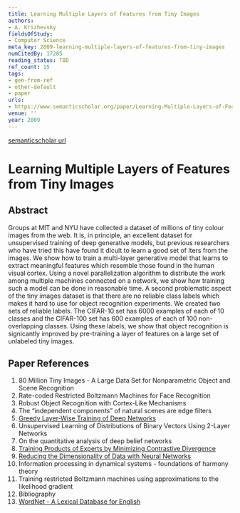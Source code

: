 ```yaml
---
title: Learning Multiple Layers of Features from Tiny Images
authors:
- A. Krizhevsky
fieldsOfStudy:
- Computer Science
meta_key: 2009-learning-multiple-layers-of-features-from-tiny-images
numCitedBy: 17285
reading_status: TBD
ref_count: 15
tags:
- gen-from-ref
- other-default
- paper
urls:
- https://www.semanticscholar.org/paper/Learning-Multiple-Layers-of-Features-from-Tiny-Krizhevsky/5d90f06bb70a0a3dced62413346235c02b1aa086?sort=total-citations
venue: ''
year: 2009
---
```


[semanticscholar url](https://www.semanticscholar.org/paper/Learning-Multiple-Layers-of-Features-from-Tiny-Krizhevsky/5d90f06bb70a0a3dced62413346235c02b1aa086?sort=total-citations)

# Learning Multiple Layers of Features from Tiny Images

## Abstract

Groups at MIT and NYU have collected a dataset of millions of tiny colour images from the web. It is, in principle, an excellent dataset for unsupervised training of deep generative models, but previous researchers who have tried this have found it dicult to learn a good set of lters from the images. We show how to train a multi-layer generative model that learns to extract meaningful features which resemble those found in the human visual cortex. Using a novel parallelization algorithm to distribute the work among multiple machines connected on a network, we show how training such a model can be done in reasonable time. A second problematic aspect of the tiny images dataset is that there are no reliable class labels which makes it hard to use for object recognition experiments. We created two sets of reliable labels. The CIFAR-10 set has 6000 examples of each of 10 classes and the CIFAR-100 set has 600 examples of each of 100 non-overlapping classes. Using these labels, we show that object recognition is signicantly improved by pre-training a layer of features on a large set of unlabeled tiny images.

## Paper References

1. 80 Million Tiny Images - A Large Data Set for Nonparametric Object and Scene Recognition
2. Rate-coded Restricted Boltzmann Machines for Face Recognition
3. Robust Object Recognition with Cortex-Like Mechanisms
4. The “independent components” of natural scenes are edge filters
5. [Greedy Layer-Wise Training of Deep Networks](2006-greedy-layer-wise-training-of-deep-networks)
6. Unsupervised Learning of Distributions of Binary Vectors Using 2-Layer Networks
7. On the quantitative analysis of deep belief networks
8. [Training Products of Experts by Minimizing Contrastive Divergence](2002-training-products-of-experts-by-minimizing-contrastive-divergence)
9. [Reducing the Dimensionality of Data with Neural Networks](2006-reducing-the-dimensionality-of-data-with-neural-networks)
10. Information processing in dynamical systems - foundations of harmony theory
11. Training restricted Boltzmann machines using approximations to the likelihood gradient
12. Bibliography
13. [WordNet - A Lexical Database for English](1992-wordnet-a-lexical-database-for-english)
